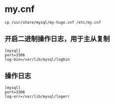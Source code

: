 # my.cnf
```shell
cp /usr/share/mysql/my-huge.cnf /etc/my.cnf
```
## 开启二进制操作日志，用于主从复制
```
[mysql]
port=3306
log-bin=/var/lib/mysql/logbin
```
## 操作日志

```
[mysql]
port=3306
log-err=/var/lib/mysql/logerr
```
